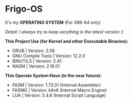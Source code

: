 # Frigo-OS
It's my **OPERATING SYSTEM** (For X86-64 only)

*Detail: I always try to keep eerything in the latest version :)*

**This Project Use (for Kernel and other Executable Binaries):**
 - GRUB | Version: 2.06
 - GNU Compile Tools | Version: 12.2.0
 - BINUTILS | Version: 2.41
 - NASM | Version: 2.16.01

**This Operate System Have (in the near future):**
 - FASM | Version: 1.73.31 (Internal Assembler)
 - FASMG | Version: k4v8 (Internal Macro Engine)
 - LUA | Version: 5.4.6 (Internal Script Language)
